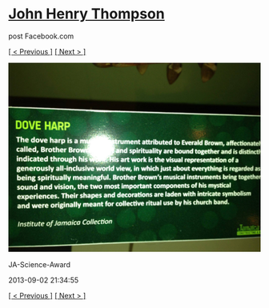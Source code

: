 # [John Henry Thompson](../README.md)
post Facebook.com

[[ < Previous ]](2013-09-02-14.md) [[ Next > ]](2013-09-02-16.md)

[![](../media/2013-09-02/JA-Science-Award-4.jpg)](../README.md)

JA-Science-Award

2013-09-02 21:34:55

[[ < Previous ]](2013-09-02-14.md) [[ Next > ]](2013-09-02-16.md)